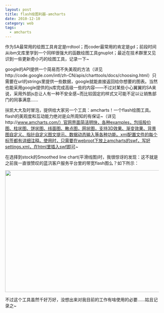 ```yaml
---
layout: post
title: flash绘图利器-amcharts
date: 2010-12-10
category: web
tags:
  - amcharts
---
```


作为SA最常用的绘图工具肯定是rrdtool；而coder最常用的肯定是gd；前段时间从ibm文库里学到一个同样很强大的函数绘图工具gnuplot；最近在技术群里又见识到一些更新奇小巧的绘图工具，记录一下~

google的API提供一个简易而不失美观的方法（详见http://code.google.com/intl/zh-CN/apis/charttools/docs/choosing.html）只需要在url的strings里提供一些数据，google就能直接返回给你想要的图表。当然也能采用google提供的js库完成高级一些的内容——不过对某些小心翼翼的SA来说，采用外部js总让人有一种不安全感~而比较固定的样式又可能不足以让销售部门的同事满意……

扶凯大大及时冒泡，提供给大家另一个工具：amcharts！一个flash绘图工具。flash的美观度和互动能力绝对是众所周知的有保证~（详见http://www.amcharts.com/）官网界面简洁明快，各种examples，包括股价图、柱状图、饼状图、线面图、散点图，网状图，支持3D效果、渐变效果、背景图自定义、指针自定义图文提示、数据动态输入等各种功能。xml配置文件的每个标签都有详细注释。使用时，只需要在webroot下放上amcharts的swf，写好settings.xml，在html里插入swf即可~

在选择到stock的Smoothed line chart(平滑线图)时，我很惊讶的发现：这不就是之前我一直很赞叹的蓝汛客户服务平台里的带宽flash图么？如下所示：

<a href="http://chenlinux.com/wp-content/uploads/2010/12/charts.jpg"><img class="alignnone size-full wp-image-2102" title="charts" src="http://chenlinux.com/wp-content/uploads/2010/12/charts.jpg" alt="" width="600" height="400" /></a>

不过这个工具虽然千好万好，没想出来对我目前的工作有啥使用的必要……姑且记录之~
